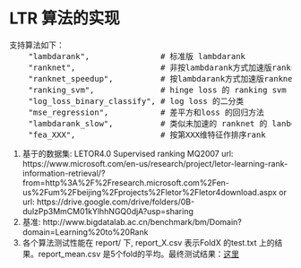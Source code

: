 <h1> LTR 算法的实现</h1>
<pre>
支持算法如下：
    "lambdarank",               # 标准版 lambdarank 
    "ranknet",                  # 非按lambdarank方式加速版ranknet
    "ranknet_speedup",          # 按lambdarank方式加速版ranknet
    "ranking_svm",              # hinge loss 的 ranking svm
    "log_loss_binary_classify", # log loss 的二分类
    "mse_regression",           # 差平方和loss 的回归方法
    "lambdarank_slow",          # 类似未加速的 ranknet 的 lanbdarank
    "fea_XXX",                  # 按第XXX维特征作排序rank
</pre>
<ol>
<li>基于的数据集: LETOR4.0 Supervised ranking MQ2007
url: https://www.microsoft.com/en-us/research/project/letor-learning-rank-information-retrieval/?from=http%3A%2F%2Fresearch.microsoft.com%2Fen-us%2Fum%2Fbeijing%2Fprojects%2Fletor%2Fletor4download.aspx
or url: https://drive.google.com/drive/folders/0B-dulzPp3MmCM01kYlhhNGQ0djA?usp=sharing

<li>基准: http://www.bigdatalab.ac.cn/benchmark/bm/Domain?domain=Learning%20to%20Rank

<li>各个算法测试性能在 report/ 下, report_X.csv 表示FoldX 的test.txt 上的结果。report_mean.csv 是5个fold的平均。最终测试结果：<a href='report/report_mean.csv'>这里</a>
</ol>

